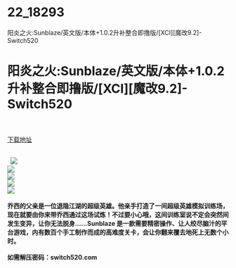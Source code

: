 # 22_18293
阳炎之火:Sunblaze/英文版/本体+1.0.2升补整合即撸版/[XCI][魔改9.2]-Switch520
# 阳炎之火:Sunblaze/英文版/本体+1.0.2升补整合即撸版/[XCI][魔改9.2]-Switch520
 <br/></br>
[下载地址](https://www.switch520.cc/article/18293 "下载地址")
<br/></br>

<p><strong>&nbsp; <img src="https://www.switch520.cc/muke_img/upload_art_editor_20210604-1_f2b8e056910f8e201b6ef8be3e2110ce.jpg"> </strong><br>
<strong><img src="https://www.switch520.cc/muke_img/upload_art_editor_20210604-1_f022d85853fa85eb9db5337a5a016081.jpg"></strong><br>
<strong><img src="https://www.switch520.cc/muke_img/upload_art_editor_20210604-1_455b4f1eb16ad315944a8bbf2a98b0bb.jpg"></strong><br>
<strong><img src="https://www.switch520.cc/muke_img/upload_art_editor_20210604-1_d20b757d8b4ea9d433020222664c07dc.jpeg"></strong><br>
<strong><img src="https://www.switch520.cc/muke_img/upload_art_editor_20210604-1_2e0d55c115c880df85c85cf49a9a66d7.png"></strong><br>
&nbsp;<br>
<strong>乔西的父亲是一位退隐江湖的超级英雄。他亲手打造了一间超级英雄模拟训练场，现在就要由你来带乔西通过这场试炼！不过要小心哦，这间训练室说不定会突然间发生变异，让你无法脱身……Sunblaze 是一款需要精密操作、让人绞尽脑汁的平台游戏，内有数百个手工制作而成的高难度关卡，会让你翻来覆去地死上无数个小时。</strong><br>
<strong>&nbsp;</strong><br>
<strong>如需解压密码：switch520.com</strong><br>
<strong>&nbsp;</strong><br>
